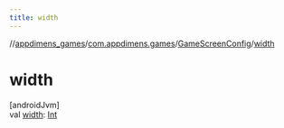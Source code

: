 ```yaml
---
title: width
---
```

//[appdimens_games](../../../index.html)/[com.appdimens.games](../index.html)/[GameScreenConfig](index.html)/[width](width.html)



# width



[androidJvm]\
val [width](width.html): [Int](https://kotlinlang.org/api/core/kotlin-stdlib/kotlin/-int/index.html)



